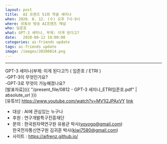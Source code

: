 ```yaml
---
layout: post
title:  AI 프렌즈 51회 학술 세미나
when: 2020. 8. 12. (수) 오후 7시-9시
where: 유튜브 방송 AI프렌즈 채널
who: 임준호
what: GPT-3 세미나, 부제: 이게 된다고?
date:   2020-08-12 19:00:00
categories: ai-friends update
tags: ai-friends update
image: /images/20200814.png
---
```




***  
GPT-3 세미나(부제: 이게 된다고?) ( 임준호 / ETRI )  
-GPT-3이 무엇인가요?  
-GPT-3로 무엇이 가능해졌나요?  
[발표자료]({{ "/present_file/0812 - GPT-3 세미나_ETRI임준호.pdf" | absolute_url }})  
[유튜브] https://www.youtube.com/watch?v=MV1l2JPAxVY [link]
 


- 대상 : AI에 관심있는 누구나  
- 후원 : 연구개발특구진흥재단  
- 문의 : 한국원자력연구원 유용균 박사(yoyogo@gmail.com)  
             한국전자통신연구원 김귀훈 박사(kiwi7580@gmail.com)  
- 사이트 : https://aifrenz.github.io/ 


[link]:     https://www.youtube.com/watch?v=MV1l2JPAxVY

